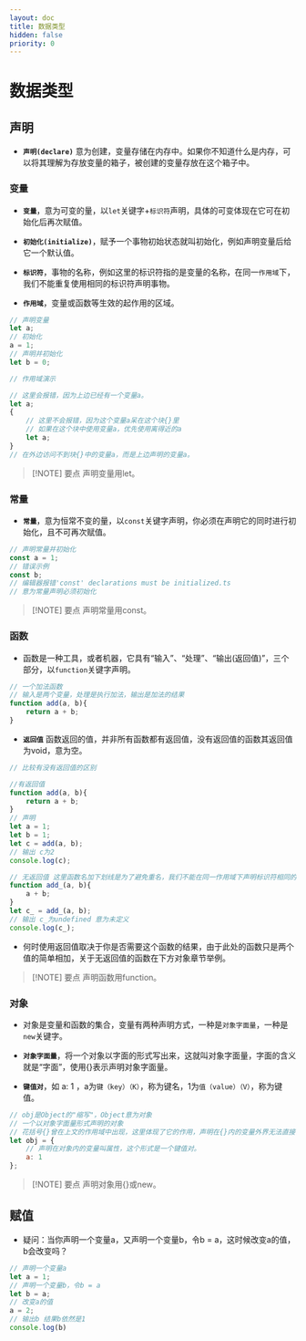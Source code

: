 ```yaml
---
layout: doc
title: 数据类型
hidden: false
priority: 0
---
```


# 数据类型

## 声明

- **`声明(declare)`** 意为创建，变量存储在内存中。如果你不知道什么是内存，可以将其理解为存放变量的箱子，被创建的变量存放在这个箱子中。

### 变量

- **`变量`**，意为可变的量，以`let`关键字+`标识符`声明，具体的可变体现在它可在初始化后再次赋值。

- **`初始化(initialize)`**，赋予一个事物初始状态就叫初始化，例如声明变量后给它一个默认值。

- **`标识符`**，事物的名称，例如这里的标识符指的是变量的名称，在同一`作用域`下，我们不能重复使用相同的标识符声明事物。

- **`作用域`**，变量或函数等生效的起作用的区域。

```js
// 声明变量
let a;
// 初始化
a = 1;
// 声明并初始化
let b = 0;

// 作用域演示

// 这里会报错，因为上边已经有一个变量a。
let a; 
{
    // 这里不会报错，因为这个变量a呆在这个块{}里
    // 如果在这个块中使用变量a，优先使用离得近的a
    let a; 
}
// 在外边访问不到块{}中的变量a，而是上边声明的变量a。
```

> [!NOTE] 要点
声明变量用let。

### 常量

- **`常量`**，意为恒常不变的量，以`const`关键字声明，你必须在声明它的同时进行初始化，且不可再次赋值。

```js
// 声明常量并初始化
const a = 1;
// 错误示例
const b;
// 编辑器报错'const' declarations must be initialized.ts
// 意为常量声明必须初始化
```

> [!NOTE] 要点
声明常量用const。

### 函数

- 函数是一种工具，或者机器，它具有“输入”、“处理”、“输出(返回值)”，三个部分，以`function`关键字声明。

```js
// 一个加法函数
// 输入是两个变量，处理是执行加法，输出是加法的结果
function add(a, b){
    return a + b;
}
```

- **`返回值`** 函数返回的值，并非所有函数都有返回值，没有返回值的函数其返回值为void，意为空。

```js
// 比较有没有返回值的区别

//有返回值
function add(a, b){
    return a + b;
}
// 声明
let a = 1;
let b = 1;
let c = add(a, b);
// 输出 c为2
console.log(c);

// 无返回值 这里函数名加下划线是为了避免重名，我们不能在同一作用域下声明标识符相同的函数或变量。
function add_(a, b){
    a + b;
}
let c_ = add_(a, b);
// 输出 c_为undefined 意为未定义
console.log(c_);
```

- 何时使用返回值取决于你是否需要这个函数的结果，由于此处的函数只是两个值的简单相加，关于无返回值的函数在下方对象章节举例。

> [!NOTE] 要点
声明函数用function。

### 对象

- 对象是变量和函数的集合，变量有两种声明方式，一种是`对象字面量`，一种是`new`关键字。

- **`对象字面量`**，将一个对象以字面的形式写出来，这就叫对象字面量，字面的含义就是“字面”，使用{}表示声明对象字面量。

- **`键值对`**，如 a: 1 ，a为`键（key）（K）`，称为键名，1为`值（value）（V）`，称为键值。

```js
// obj是Object的"缩写"，Object意为对象
// 一个以对象字面量形式声明的对象
// 花括号{}曾在上文的作用域中出现，这里体现了它的作用，声明在{}内的变量外界无法直接访问
let obj = {
    // 声明在对象内的变量叫属性，这个形式是一个键值对。
    a: 1
};
```

> [!NOTE] 要点
声明对象用{}或new。

## 赋值

- 疑问：当你声明一个变量a，又声明一个变量b，令b = a，这时候改变a的值，b会改变吗？

```js
// 声明一个变量a
let a = 1;
// 声明一个变量b，令b = a
let b = a;
// 改变a的值
a = 2;
// 输出b 结果b依然是1
console.log(b)
```

